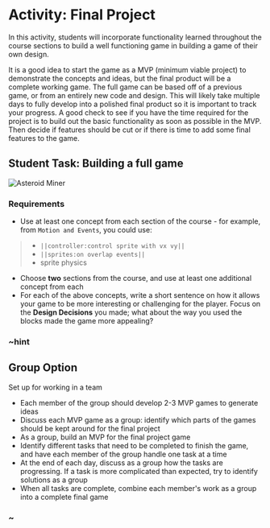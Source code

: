 # Activity: Final Project

In this activity, students will incorporate functionality learned throughout the course sections to build a well functioning game in building a game of their own design.

It is a good idea to start the game as a MVP (minimum viable project) to demonstrate the concepts and ideas, but the final product will be a complete working game. The full game can be based off of a previous game, or from an entirely new code and design. This will likely take multiple days to fully develop into a polished final product so it is important to track your progress. A good check to see if you have the time required for the project is to build out the basic functionality as soon as possible in the MVP. Then decide if features should be cut or if there is time to add some final features to the game.

## Student Task: Building a full game

![Asteroid Miner](/static/courses/csintro/final-project/asteroid-miner.gif)

### Requirements

* Use at least one concept from each section of the course - for example, from `Motion and Events`, you could use:

> * `||controller:control sprite with vx vy||`
> * `||sprites:on overlap events||`
> * sprite physics

* Choose **two** sections from the course, and use at least one additional concept from each
* For each of the above concepts, write a short sentence on how it allows your game to be more interesting or challenging for the player. Focus on the **Design Decisions** you made; what about the way you used the blocks made the game more appealing?

### ~hint

## Group Option

Set up for working in a team

* Each member of the group should develop 2-3 MVP games to generate ideas
* Discuss each MVP game as a group: identify which parts of the games should be kept around for the final project
* As a group, build an MVP for the final project game
* Identify different tasks that need to be completed to finish the game, and have each member of the group handle one task at a time
* At the end of each day, discuss as a group how the tasks are progressing. If a task is more complicated than expected, try to identify solutions as a group
* When all tasks are complete, combine each member's work as a group into a complete final game

### ~